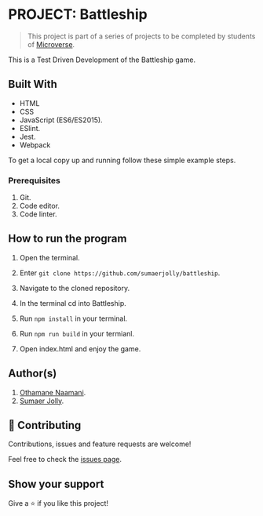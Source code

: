# PROJECT: Battleship

> This project is part of a series of projects to be completed by students of [Microverse](https://www.microverse.org/ 'The Global School for Remote Software Developers!').

This is a Test Driven Development of the Battleship game.

## Built With

- HTML
- CSS
- JavaScript (ES6/ES2015).
- ESlint.
- Jest.
- Webpack

To get a local copy up and running follow these simple example steps.

### Prerequisites

1. Git.
2. Code editor.
3. Code linter.

## How to run the program

1. Open the terminal.

2. Enter `git clone https://github.com/sumaerjolly/battleship`.

3. Navigate to the cloned repository.

4. In the terminal cd into Battleship.

5. Run `npm install` in your terminal.

6. Run `npm run build` in your termianl.

7. Open index.html and enjoy the game.

## Author(s)

1. [Othamane Naamani](https://github.com/othman-19/).
2. [Sumaer Jolly](https://github.com/sumaerjolly/).

## 🤝 Contributing

Contributions, issues and feature requests are welcome!

Feel free to check the [issues page](issues/).

## Show your support

Give a ⭐️ if you like this project!
